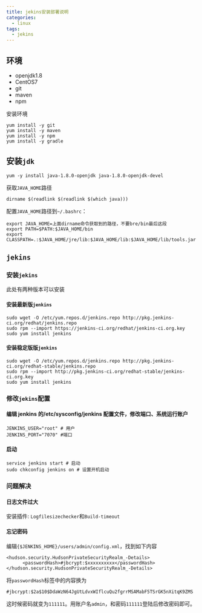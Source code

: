 ```yaml
---
title: jekins安装部署说明
categories:
  - linux
tags:
  - jekins
---
```


## 环境

- openjdk1.8
- CentOS7
- git
- maven
- npm

安装环境

```
yum install -y git
yum install -y maven
yum install -y npm
yum install -y gradle
```

## 安装`jdk`

```
yum -y install java-1.8.0-openjdk java-1.8.0-openjdk-devel
```

获取`JAVA_HOME`路径

```
dirname $(readlink $(readlink $(which java)))
```

配置`JAVA_HOME`路径到`~/.bashrc`：

```
export JAVA_HOME=上面dirname命令获取到的路径，不要bre/bin最后这段
export PATH=$PATH:$JAVA_HOME/bin
export CLASSPATH=.:$JAVA_HOME/jre/lib:$JAVA_HOME/lib:$JAVA_HOME/lib/tools.jar
```

## `jekins`

### 安装`jekins`

此处有两种版本可以安装

#### 安装最新版`jenkins`

```
sudo wget -O /etc/yum.repos.d/jenkins.repo http://pkg.jenkins-ci.org/redhat/jenkins.repo
sudo rpm --import https://jenkins-ci.org/redhat/jenkins-ci.org.key
sudo yum install jenkins
```

#### 安装稳定版版`jenkins`

```
sudo wget -O /etc/yum.repos.d/jenkins.repo http://pkg.jenkins-ci.org/redhat-stable/jenkins.repo
sudo rpm --import http://pkg.jenkins-ci.org/redhat-stable/jenkins-ci.org.key
sudo yum install jenkins
```

### 修改`jekins`配置

#### 编辑 jenkins 的/etc/sysconfig/jenkins 配置文件，修改端口、系统运行账户

```
JENKINS_USER="root" # 用户
JENKINS_PORT="7070" #端口
```

#### 启动

```
service jenkins start # 启动
sudo chkconfig jenkins on # 设置开机启动
```

### 问题解决

#### 日志文件过大

安装插件: `Logfilesizechecker`和`Build-timeout`

#### 忘记密码

编辑`{$JENKINS_HOME}/users/admin/config.xml`，找到如下内容

```
<hudson.security.HudsonPrivateSecurityRealm_-Details>
      <passwordHash>#jbcrypt:$xxxxxxxxxx</passwordHash>
</hudson.security.HudsonPrivateSecurityRealm_-Details>
```

将`passwordHash`标签中的内容换为

```
#jbcrypt:$2a$10$DdaWzN64JgUtLdvxWIflcuQu2fgrrMSAMabF5TSrGK5nXitqK9ZMS
```

这时候密码就变为`111111`。用账户名`admin`，和密码`111111`登陆后修改密码即可。
